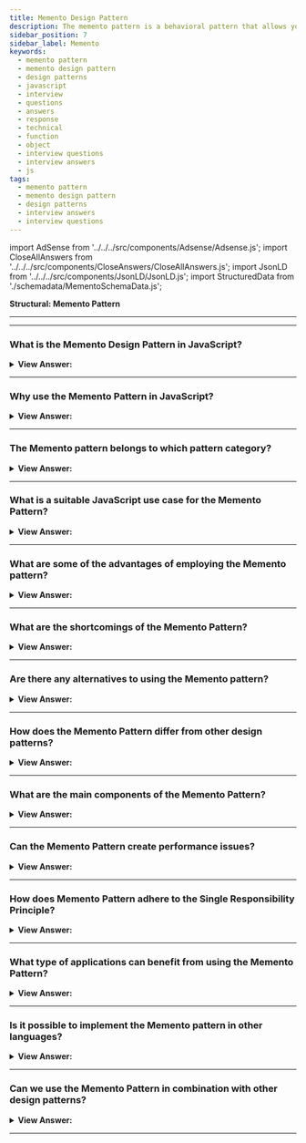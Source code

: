 ```yaml
---
title: Memento Design Pattern
description: The memento pattern is a behavioral pattern that allows you to save and restore an object's previous state without revealing its implementation details.
sidebar_position: 7
sidebar_label: Memento
keywords:
  - memento pattern
  - memento design pattern
  - design patterns
  - javascript
  - interview
  - questions
  - answers
  - response
  - technical
  - function
  - object
  - interview questions
  - interview answers
  - js
tags:
  - memento pattern
  - memento design pattern
  - design patterns
  - interview answers
  - interview questions
---
```


import AdSense from '../../../src/components/Adsense/Adsense.js';
import CloseAllAnswers from '../../../src/components/CloseAnswers/CloseAllAnswers.js';
import JsonLD from '../../../src/components/JsonLD/JsonLD.js';
import StructuredData from './schemadata/MementoSchemaData.js';

<JsonLD data={StructuredData} />

<head>
  <title>Memento Pattern | JavaScript Interview Questions</title>
</head>

**Structural: Memento Pattern**

---

<AdSense />

---

<CloseAllAnswers />

### What is the Memento Design Pattern in JavaScript?

<details className='answer'>
  <summary>
    <strong>View Answer:</strong>
  </summary>
  <div>
  <div>
      <strong>Interview Response:</strong> The memento design pattern is a behavioral pattern that allows capturing and restoring an object's internal state without violating encapsulation.
    </div><br/>
    <div>
      <strong>Technical Response:</strong> The Memento design pattern is used to capture the state of an object so that it can be restored later. This pattern is particularly useful when you need to provide an undo mechanism. The technology used to store the object's state gets determined by the needed persistence period, which can vary.
    </div>
    <div>
</div><br />
  <div><strong className="codeExample">Code Example:</strong><br /><br />

<img src="/img/javascript-memento.jpg
" /><br /><br />

**The objects participating in this pattern are:**

**Originator** -- example code: _Person_

- implements interface to create and restore mementos of itself
  -- in example code: _hydrate and dehydrate_
- the object whose state is temporary being saved and restored

**Memento** -- example code: _JSON representation of Person_

- the internal state of the Originator object in some storage format

**CareTaker** -- In example code: _CareTaker_

- responsible for storing mementos
- just a repository; it does not make changes to mementos

<br/>

**Here's an example of the Memento pattern in JavaScript:**

```javascript
class Memento {
  constructor(state) {
    this._state = state;
  }

  get state() {
    return this._state;
  }
}

class Originator {
  constructor(state) {
    this._state = state;
  }

  set state(state) {
    console.log(`Originator: Setting state to ${state}`);
    this._state = state;
  }

  saveToMemento() {
    console.log(`Originator: Saving to Memento.`);
    return new Memento(this._state);
  }

  restoreFromMemento(memento) {
    this._state = memento.state;
    console.log(`Originator: State after restoring from Memento: ${this._state}`);
  }
}

class Caretaker {
  constructor() {
    this._mementos = [];
  }

  addMemento(memento) {
    this._mementos.push(memento);
  }

  getMemento(index) {
    return this._mementos[index];
  }
}

// Usage
let caretaker = new Caretaker();

let originator = new Originator('State1');
caretaker.addMemento(originator.saveToMemento());

originator.state = 'State2';
caretaker.addMemento(originator.saveToMemento());

originator.state = 'State3';
caretaker.addMemento(originator.saveToMemento());

originator.restoreFromMemento(caretaker.getMemento(1));  // Restore to State2
```

In this example, the `Originator` is the object whose state we want to save, `Memento` is the object that stores the saved state, and `Caretaker` stores a list of all saved states. Whenever the state of `Originator` changes, we save the state to a new `Memento` and add it to `Caretaker`. If we want to restore the state of `Originator`, we get a `Memento` from `Caretaker` and restore the state from that `Memento`.

</div>
 </div>

</details>

---

### Why use the Memento Pattern in JavaScript?

<details>
  <summary><strong>View Answer:</strong></summary>
  <div>
  <div><strong>Interview Response:</strong> It's beneficial when you need to save snapshots of an object's state for later restoration, such as in a undo-redo functionality.
  </div>
  </div>
</details>

---

### The Memento pattern belongs to which pattern category?

<details>
  <summary>
    <strong>View Answer:</strong>
  </summary>
  <div>
    <div>
      <strong>Interview Response:</strong> The Memento pattern belongs to the behavioral category of design patterns, which are concerned with the interactions and responsibilities between objects.
    </div>
  </div>
</details>

---

### What is a suitable JavaScript use case for the Memento Pattern?

<details>
  <summary>
    <strong>View Answer:</strong>
  </summary>
  <div>
  <div>
      <strong>Interview Response:</strong> The Memento pattern can be used in JavaScript to implement features such as "undo" or "rollback" for an application, where a previous state of an object needs to be restored without violating encapsulation. It can also be used in browser-based applications to preserve user data during a session.
    </div><br/>
    <div>
      <strong>Technical Response:</strong> We can use the Memento pattern to create snapshots of an object's state to restore it to a previous state.<br/><br/>The Memento pattern allows you to create complete copies of an object's state, including private fields, and store them independently from the object. While most people remember this pattern because of the "undo" use case, it's also helpful when dealing with transactions (i.e., if you need to roll back an operation on an error).<br/><br/>We can also use this pattern when direct access to an object's fields/getters/setters violates its encapsulation. The Memento makes the object responsible for capturing a snapshot of its current state. Because no other object can read the snapshot, the original object's state data remains safe and secure.
    </div>
  </div>
</details>

---

### What are some of the advantages of employing the Memento pattern?

<details>
  <summary>
    <strong>View Answer:</strong>
  </summary>
  <div>
  <div>
      <strong>Interview Response:</strong> Some advantages of using the Memento pattern in JavaScript include preserving encapsulation, providing a simple way to undo/redo actions, and improving code maintainability.
    </div>
    <br />
    <div>
      <strong>Technical Response:</strong> Benefits of the Memento Pattern
    </div>
    <br />
    <div></div>

- Without breaking the object's encapsulation, you can take snapshots of its state.
- You can simplify the originator's code by allowing the caretaker to keep track of the originator's state history.

<br />
  </div>
</details>

---

### What are the shortcomings of the Memento Pattern?

<details>
  <summary>
    <strong>View Answer:</strong>
  </summary>
  <div>
  <div>
      <strong>Interview Response:</strong> It could lead to high memory usage due to multiple memento objects. Also, it might cause complexity if mementos need to be saved and retrieved across system boundaries.
    </div>
    <br />
    <div>
      <strong>Technical Response:</strong> Drawbacks of the Memento pattern in JavaScript include increased memory usage for storing snapshots, potential performance issues, and the need for careful management of state transitions.<br/><br/> <strong>Drawbacks of the Memento Pattern.</strong>
    </div>
    <br />
    <div></div>

- If clients frequently create mementos, the program may consume a large amount of RAM/memory.
- To be able to destroy outmoded keepsakes, caregivers should track the originator's lifecycle.
- Most dynamic programming languages, such as JavaScript, cannot guarantee that the Memento's state remains unchanged.

<br />
  </div>
</details>

---

### Are there any alternatives to using the Memento pattern?

<details>
  <summary>
    <strong>View Answer:</strong>
  </summary>
  <div>
    <div>
      <strong>Interview Response:</strong> Yes, other alternatives include using Command Pattern (with undo functionality), database transactions, or snapshotting mechanisms provided by some programming languages and frameworks.
    </div>
  </div>
</details>

---

### How does the Memento Pattern differ from other design patterns?

<details>
  <summary><strong>View Answer:</strong></summary>
  <div>
  <div><strong>Interview Response:</strong> Unlike other design patterns, Memento encapsulates a snapshot of an object's state outside the object, without violating encapsulation.
  </div>
  </div>
</details>

---

### What are the main components of the Memento Pattern?

<details>
  <summary><strong>View Answer:</strong></summary>
  <div>
  <div><strong>Interview Response:</strong> The Memento design pattern typically consists of three main components: the Originator (creates a memento of state), Caretaker (stores mementos), and Memento (the object state's snapshot).
  </div><br />
  <div><strong className="codeExample">Code Example:</strong><br /><br />

  <div></div>

Here is a modern JavaScript example using classes and getter/setter methods.

```javascript
class Memento {
  constructor(state) {
    this.state = state;
  }
}

class Originator {
  constructor() {
    this.state = null;
  }

  createMemento() {
    return new Memento(this.state);
  }

  restore(memento) {
    this.state = memento.state;
  }
}

class Caretaker {
  constructor() {
    this.mementos = [];
  }

  addMemento(memento) {
    this.mementos.push(memento);
  }

  getMemento(index) {
    return this.mementos[index];
  }
}

// Usage
let originator = new Originator();
let caretaker = new Caretaker();

originator.state = "State1";
caretaker.addMemento(originator.createMemento());

originator.state = "State2";
caretaker.addMemento(originator.createMemento());

originator.state = "State3";
caretaker.addMemento(originator.createMemento());

originator.restore(caretaker.getMemento(1)); // Restores to State2
console.log(originator.state); // Outputs: State2
```

In this example:

**- Originator:** the object that knows how to save its state in a memento and restore itself from a memento.
**- Memento:** the object that stores the internal state of the Originator. It's a passive object that only Originator can assess.
**- Caretaker:** the object that keeps track of multiple memento. It can store and retrieve stored memento, but cannot operate on them.

  </div>
  </div>
</details>

---

### Can the Memento Pattern create performance issues?

<details>
  <summary><strong>View Answer:</strong></summary>
  <div>
  <div><strong>Interview Response:</strong> Yes, if misused. The pattern can consume lots of memory, as it involves creating and storing the object's state copies.
  </div>
  </div>
</details>

---

### How does Memento Pattern adhere to the Single Responsibility Principle?

<details>
  <summary><strong>View Answer:</strong></summary>
  <div>
  <div><strong>Interview Response:</strong> By segregating the responsibility of saving and restoring object states into different objects, it follows the Single Responsibility Principle.
  </div>
  </div>
</details>

---

### What type of applications can benefit from using the Memento Pattern?

<details>
  <summary><strong>View Answer:</strong></summary>
  <div>
  <div><strong>Interview Response:</strong> Applications with operations that may require rollback, like text editors, or games where players can undo moves, can benefit from the Memento Pattern.
  </div>
  </div>
</details>

---

### Is it possible to implement the Memento pattern in other languages?

<details>
  <summary><strong>View Answer:</strong></summary>
  <div>
  <div><strong>Interview Response:</strong> Yes, it's not exclusive to JavaScript. It can be implemented in any language that supports object-oriented programming, like Python, Java, etc.
  </div>
  </div>
</details>

---

### Can we use the Memento Pattern in combination with other design patterns?

<details>
  <summary><strong>View Answer:</strong></summary>
  <div>
  <div><strong>Interview Response:</strong> Yes, it can be combined with other patterns. For instance, it's often used with the Command Pattern for implementing undo-redo functionality.
  </div>
  </div>
</details>

---
